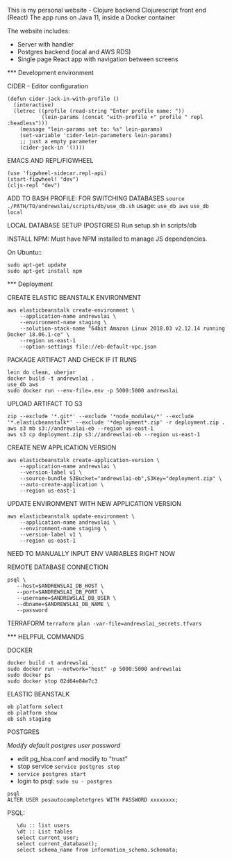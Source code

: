 
This is my personal website - Clojure backend Clojurescript front end (React)
The app runs on Java 11, inside a Docker container


The website includes:
- Server with handler
- Postgres backend (local and AWS RDS)
- Single page React app with navigation between screens


*** Development environment

CIDER - Editor configuration
```
(defun cider-jack-in-with-profile ()
  (interactive)
  (letrec ((profile (read-string "Enter profile name: "))
           (lein-params (concat "with-profile +" profile " repl :headless")))
    (message "lein-params set to: %s" lein-params)
    (set-variable 'cider-lein-parameters lein-params)
    ;; just a empty parameter
    (cider-jack-in '())))
```

EMACS AND REPL/FIGWHEEL
```
(use 'figwheel-sidecar.repl-api)
(start-figwheel! "dev")
(cljs-repl "dev")
```

ADD TO BASH PROFILE: FOR SWITCHING DATABASES
`source ./PATH/TO/andrewslai/scripts/db/use_db.sh`
usage: `use_db aws` `use_db local`


LOCAL DATABASE SETUP (POSTGRES)
Run setup.sh in scripts/db


INSTALL NPM: Must have NPM installed to manage JS dependencies.

On Ubuntu::
```
sudo apt-get update
sudo apt-get install npm
```


*** Deployment

CREATE ELASTIC BEANSTALK ENVIRONMENT
```
aws elasticbeanstalk create-environment \
    --application-name andrewslai \
    --environment-name staging \
    --solution-stack-name "64bit Amazon Linux 2018.03 v2.12.14 running Docker 18.06.1-ce" \
    --region us-east-1
    --option-settings file://eb-default-vpc.json
```

PACKAGE ARTIFACT AND CHECK IF IT RUNS
```
lein do clean, uberjar
docker build -t andrewslai .
use_db aws
sudo docker run --env-file=.env -p 5000:5000 andrewslai
```

UPLOAD ARTIFACT TO S3
```
zip --exclude '*.git*' --exclude '*node_modules/*' --exclude '*.elasticbeanstalk*' --exclude '*deployment*.zip' -r deployment.zip .
aws s3 mb s3://andrewslai-eb --region us-east-1
aws s3 cp deployment.zip s3://andrewslai-eb --region us-east-1
```

CREATE NEW APPLICATION VERSION
```
aws elasticbeanstalk create-application-version \
    --application-name andrewslai \
    --version-label v1 \
    --source-bundle S3Bucket="andrewslai-eb",S3Key="deployment.zip" \
    --auto-create-application \
    --region us-east-1
```

UPDATE ENVIRONMENT WITH NEW APPLICATION VERSION
```
aws elasticbeanstalk update-environment \
    --application-name andrewslai \
    --environment-name staging \
    --version-label v1 \
    --region us-east-1
```
NEED TO MANUALLY INPUT ENV VARIABLES RIGHT NOW

REMOTE DATABASE CONNECTION
```
psql \
   --host=$ANDREWSLAI_DB_HOST \
   --port=$ANDREWSLAI_DB_PORT \
   --username=$ANDREWSLAI_DB_USER \
   --dbname=$ANDREWSLAI_DB_NAME \
   --password
```

TERRAFORM
`terraform plan -var-file=andrewslai_secrets.tfvars`


*** HELPFUL COMMANDS

DOCKER
```
docker build -t andrewslai .
sudo docker run --network="host" -p 5000:5000 andrewslai
sudo docker ps
sudo docker stop 02d64e84e7c3
```

ELASTIC BEANSTALK
```
eb platform select
eb platform show
eb ssh staging
```

POSTGRES

*Modify default postgres user password*
- edit pg_hba.conf and modify to "trust"
- stop service `service postgres stop`
- `service postgres start`
- login to psql: `sudo su - postgres`
```
psql
ALTER USER posautocompletetgres WITH PASSWORD xxxxxxxx;
```


PSQL:

```
   \du :: list users
   \dt :: List tables
   select current_user;
   select current_database();
   select schema_name from information_schema.schemata;
```
